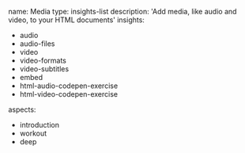 name: Media
type: insights-list
description: 'Add media, like audio and video, to your HTML documents'
insights:
  - audio
  - audio-files
  - video
  - video-formats
  - video-subtitles
  - embed
  - html-audio-codepen-exercise
  - html-video-codepen-exercise

aspects:
  - introduction
  - workout
  - deep
 
